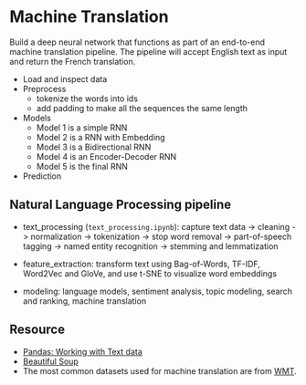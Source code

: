 # Machine Translation

Build a deep neural network that functions as part of an end-to-end machine translation pipeline. The pipeline will accept English text as input and return the French translation.

* Load and inspect data
* Preprocess
	- tokenize the words into ids 
	- add padding to make all the sequences the same length
* Models
	- Model 1 is a simple RNN
	- Model 2 is a RNN with Embedding
	- Model 3 is a Bidirectional RNN
	- Model 4 is an Encoder-Decoder RNN
	- Model 5 is the final RNN
* Prediction


## Natural Language Processing pipeline

* text_processing (`text_processing.ipynb`): capture text data -> cleaning -> normalization -> tokenization -> stop word removal -> part-of-speech tagging -> named entity recognition -> stemming and lemmatization


* feature_extraction: transform text using Bag-of-Words, TF-IDF, Word2Vec and GloVe, and use t-SNE to visualize word embeddings


* modeling: language models, sentiment analysis, topic modeling, search and ranking, machine translation


## Resource

* [Pandas: Working with Text data](https://pandas.pydata.org/pandas-docs/stable/text.html) 
* [Beautiful Soup](https://www.crummy.com/software/BeautifulSoup/bs4/doc/)
* The most common datasets used for machine translation are from [WMT](http://www.statmt.org/).
